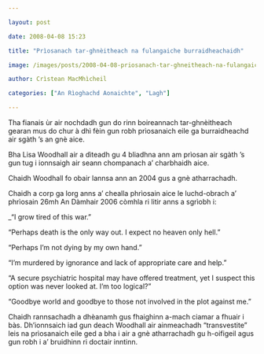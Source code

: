 ```yaml
---

layout: post

date: 2008-04-08 15:23

title: "Prìosanach tar-ghnèitheach na fulangaiche burraidheachaidh"

image: /images/posts/2008-04-08-priosanach-tar-ghneitheach-na-fulangaiche-burraidheachaidh.webp

author: Crìstean MacMhìcheil

categories: ["An Rìoghachd Aonaichte", "Lagh"]

---
```


Tha fianais ùr air nochdadh gun do rinn boireannach tar-ghnèitheach gearan mus do chur à dhì fèin gun robh prìosanaich eile ga burraidheachd air sgàth ’s an gnè aice.

Bha Lisa Woodhall air a dìteadh gu 4 bliadhna ann am prìosan air sgàth ’s gun tug i ionnsaigh air seann chompanach a’ charbhaidh aice.

Chaidh Woodhall fo obair lannsa ann an 2004 gus a gnè atharrachadh.

Chaidh a corp ga lorg anns a’ chealla phrìosain aice le luchd-obrach a’ phrìosain 26mh An Dàmhair 2006 còmhla ri litir anns a sgrìobh i:

\_“I grow tired of this war.”

“Perhaps death is the only way out. I expect no heaven only hell.”

“Perhaps I’m not dying by my own hand.”

“I’m murdered by ignorance and lack of appropriate care and help.”

“A secure psychiatric hospital may have offered treatment, yet I suspect this option was never looked at. I’m too logical?”

“Goodbye world and goodbye to those not involved in the plot against me.”

Chaidh rannsachadh a dhèanamh gus fhaighinn a-mach ciamar a fhuair i bàs. Dh’ionnsaich iad gun deach Woodhall air ainmeachadh “transvestite” leis na prìosanaich eile ged a bha i air a gnè atharrachadh gu h-oifigeil agus gun robh i a’ bruidhinn ri doctair inntinn.
